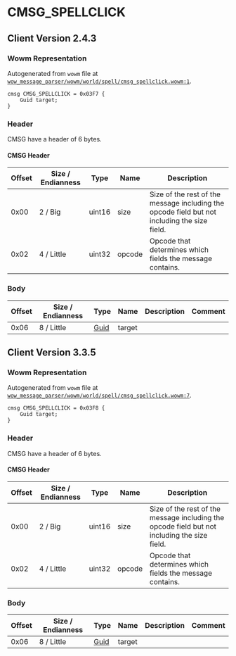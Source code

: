 # CMSG_SPELLCLICK

## Client Version 2.4.3

### Wowm Representation

Autogenerated from `wowm` file at [`wow_message_parser/wowm/world/spell/cmsg_spellclick.wowm:1`](https://github.com/gtker/wow_messages/tree/main/wow_message_parser/wowm/world/spell/cmsg_spellclick.wowm#L1).
```rust,ignore
cmsg CMSG_SPELLCLICK = 0x03F7 {
    Guid target;
}
```
### Header

CMSG have a header of 6 bytes.

#### CMSG Header

| Offset | Size / Endianness | Type   | Name   | Description |
| ------ | ----------------- | ------ | ------ | ----------- |
| 0x00   | 2 / Big           | uint16 | size   | Size of the rest of the message including the opcode field but not including the size field.|
| 0x02   | 4 / Little        | uint32 | opcode | Opcode that determines which fields the message contains.|

### Body

| Offset | Size / Endianness | Type | Name | Description | Comment |
| ------ | ----------------- | ---- | ---- | ----------- | ------- |
| 0x06 | 8 / Little | [Guid](../spec/packed-guid.md) | target |  |  |

## Client Version 3.3.5

### Wowm Representation

Autogenerated from `wowm` file at [`wow_message_parser/wowm/world/spell/cmsg_spellclick.wowm:7`](https://github.com/gtker/wow_messages/tree/main/wow_message_parser/wowm/world/spell/cmsg_spellclick.wowm#L7).
```rust,ignore
cmsg CMSG_SPELLCLICK = 0x03F8 {
    Guid target;
}
```
### Header

CMSG have a header of 6 bytes.

#### CMSG Header

| Offset | Size / Endianness | Type   | Name   | Description |
| ------ | ----------------- | ------ | ------ | ----------- |
| 0x00   | 2 / Big           | uint16 | size   | Size of the rest of the message including the opcode field but not including the size field.|
| 0x02   | 4 / Little        | uint32 | opcode | Opcode that determines which fields the message contains.|

### Body

| Offset | Size / Endianness | Type | Name | Description | Comment |
| ------ | ----------------- | ---- | ---- | ----------- | ------- |
| 0x06 | 8 / Little | [Guid](../spec/packed-guid.md) | target |  |  |

